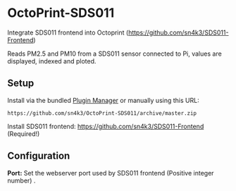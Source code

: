 # OctoPrint-SDS011

Integrate SDS011 frontend into Octoprint (https://github.com/sn4k3/SDS011-Frontend)

Reads PM2.5 and PM10 from a SDS011 sensor connected to Pi, values are displayed, indexed and ploted.

## Setup

Install via the bundled [Plugin Manager](https://github.com/foosel/OctoPrint/wiki/Plugin:-Plugin-Manager)
or manually using this URL:

    https://github.com/sn4k3/OctoPrint-SDS011/archive/master.zip
    
Install SDS011 frontend: https://github.com/sn4k3/SDS011-Frontend (Required!)

## Configuration

**Port:** Set the webserver port used by SDS011 frontend (Positive integer number) 
.
